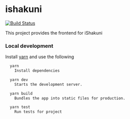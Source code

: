# ishakuni

[![Build Status](https://travis-ci.org/ishakuni/frontend.svg?branch=master)](https://travis-ci.org/ishakuni/frontend)

This project provides the frontend for iShakuni


### Local development

Install [yarn](https://yarnpkg.com/en/docs/install) and use the following

```bash
  yarn
    Install dependencies

  yarn dev
    Starts the development server.

  yarn build
    Bundles the app into static files for production.

  yarn test
    Run tests for project
```
